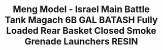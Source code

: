 ---
layout: product
title: "Meng Model - Israel Main Battle Tank Magach 6B GAL BATASH Fully Loaded Rear Basket Closed Smoke Grenade Launchers RESIN"
price: "6500" 
desc: "N/A"
img_path: "/assets/img/MM-SPS-065.jpg"
brand: "N/A"
available: false
special_offer: false
new: false
soon: false
cat: "010000"
subcat: "011000"
subsubcat: "0N/A"
sifra: "MM-SPS-065"
popular: false
---
